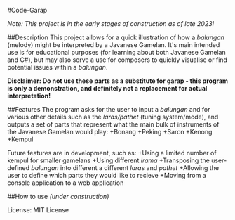 #Code-Garap

*Note: This project is in the early stages of construction as of late 2023!*

##Description
This project allows for a quick illustration of how a *balungan* (melody) might be interpreted by a Javanese Gamelan. It's main intended use is for educational purposes (for learning about both Javanese Gamelan and C#), but may also serve a use for composers to quickly visualise or find potential issues within a *balungan*.

**Disclaimer: Do not use these parts as a substitute for garap - this program is only a demonstration, and definitely not a replacement for actual interpretation!**

##Features
The program asks for the user to input a *balungan* and for various other details such as the *laras/pathet* (tuning system/mode), and outputs a set of parts that represent what the main bulk of instruments of the Javanese Gamelan would play:
+Bonang
+Peking
+Saron
+Kenong
+Kempul

Future features are in development, such as:
+Using a limited number of kempul for smaller gamelans
+Using different *irama*
+Transposing the user-defined *balungan* into different a different *laras* and *pathet*
+Allowing the user to define which parts they would like to recieve
+Moving from a console application to a web application

##How to use
*(under construction)*

License: MIT License